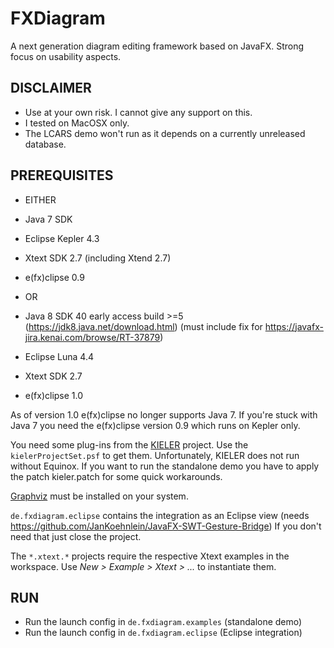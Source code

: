 # FXDiagram

A next generation diagram editing framework based on JavaFX. Strong focus
on usability aspects.


## DISCLAIMER
* Use at your own risk. I cannot give any support on this.
* I tested on MacOSX only. 
* The LCARS demo won't run as it depends on a currently unreleased database. 

## PREREQUISITES
* EITHER
 * Java 7 SDK
 * Eclipse Kepler 4.3
  * Xtext SDK 2.7 (including Xtend 2.7)
  * e(fx)clipse 0.9 

* OR
 * Java 8 SDK 40 early access build >=5 (https://jdk8.java.net/download.html)
  (must include fix for https://javafx-jira.kenai.com/browse/RT-37879)
 * Eclipse Luna 4.4
  * Xtext SDK 2.7
  * e(fx)clipse 1.0
	
As of version 1.0 e(fx)clipse no longer supports Java 7. If you're stuck 
with Java 7 you need the e(fx)clipse version 0.9 which runs on Kepler only. 

You need some plug-ins from the [KIELER](http://www.informatik.uni-kiel.de/rtsys/kieler/) project. Use 
the `kielerProjectSet.psf` to get them. Unfortunately, KIELER does not 
run without Equinox. If you want to run the standalone demo you have to 
apply the patch kieler.patch for some quick workarounds.

[Graphviz](http://www.graphviz.org/) must be installed on your system.

`de.fxdiagram.eclipse` contains the integration as an Eclipse view (needs   
https://github.com/JanKoehnlein/JavaFX-SWT-Gesture-Bridge) If you don't 
need that just close the project.

The `*.xtext.*` projects require the respective Xtext examples in the 
workspace. Use *New > Example > Xtext > ...* to instantiate them.

## RUN
* Run the launch config in `de.fxdiagram.examples` (standalone demo)
* Run the launch config in `de.fxdiagram.eclipse` (Eclipse integration)
